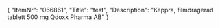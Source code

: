 {
  "ItemNr": "066861",
  "Title": "test",
  "Description": "Keppra, filmdragerad tablett 500 mg Qdoxx Pharma AB"
}